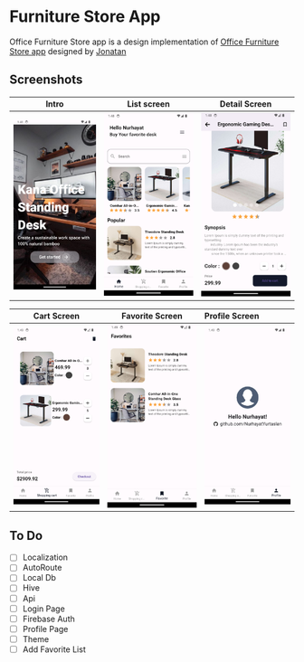 # Furniture Store App
Office Furniture Store app is a design implementation
of [Office Furniture Store app](https://dribbble.com/shots/16394699-E-commerce-design-concept)
designed by [Jonatan](https://dribbble.com/Jhonatan_artist23)

## Screenshots
Intro                      |   List screen             |   Detail Screen            
:-------------------------:|:-------------------------:|:-------------------------:
![](https://github.com/NurhayatYurtaslan/furniture_store_app/blob/main/furniture_store_app_bloc/screenshots/1.png?raw=true) |![](https://github.com/NurhayatYurtaslan/furniture_store_app/blob/main/furniture_store_app_bloc/screenshots/2.png?raw=true) | ![](https://github.com/NurhayatYurtaslan/furniture_store_app/blob/main/furniture_store_app_bloc/screenshots/5.png?raw=true) |![]

Cart Screen                |  Favorite Screen            |  Profile Screen
:-------------------------:  |:-------------------------:|:-----------------------
![](https://github.com/NurhayatYurtaslan/furniture_store_app/blob/main/furniture_store_app_bloc/screenshots/7.png?raw=true) |![](https://github.com/NurhayatYurtaslan/furniture_store_app/blob/main/furniture_store_app_bloc/screenshots/8.png?raw=true) |![](https://github.com/NurhayatYurtaslan/furniture_store_app/blob/main/furniture_store_app_bloc/screenshots/4.png?raw=true) 


## To Do

- [ ] Localization
- [ ] AutoRoute
- [ ] Local Db
- [ ] Hive
- [ ] Api
- [ ] Login Page
- [ ] Firebase Auth
- [ ] Profile Page
- [ ] Theme
- [ ] Add Favorite List

